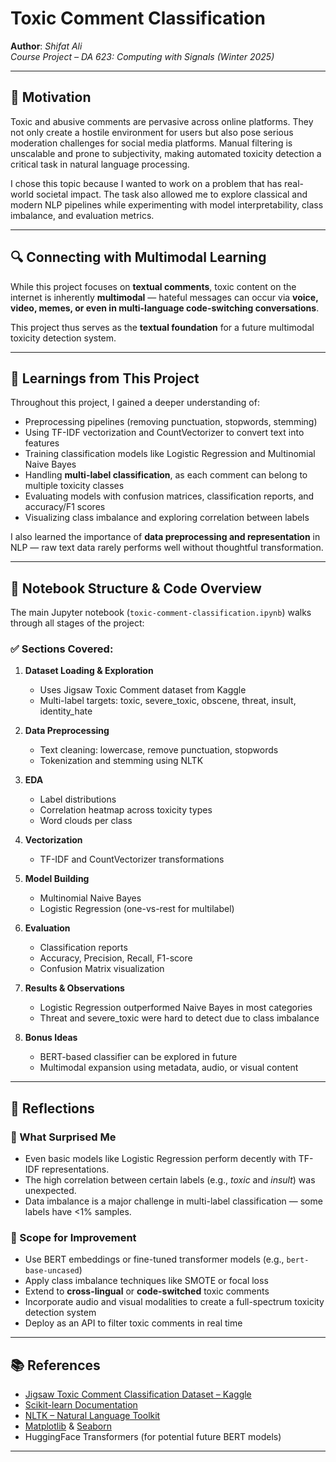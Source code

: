 # Toxic Comment Classification
**Author**: *Shifat Ali*  
*Course Project – DA 623: Computing with Signals (Winter 2025)*  

---

## 📌 Motivation

Toxic and abusive comments are pervasive across online platforms. They not only create a hostile environment for users but also pose serious moderation challenges for social media platforms. Manual filtering is unscalable and prone to subjectivity, making automated toxicity detection a critical task in natural language processing.

I chose this topic because I wanted to work on a problem that has real-world societal impact. The task also allowed me to explore classical and modern NLP pipelines while experimenting with model interpretability, class imbalance, and evaluation metrics.

---

## 🔍 Connecting with Multimodal Learning

While this project focuses on **textual comments**, toxic content on the internet is inherently **multimodal** — hateful messages can occur via **voice, video, memes, or even in multi-language code-switching conversations**.

This project thus serves as the **textual foundation** for a future multimodal toxicity detection system.

---

## 📘 Learnings from This Project

Throughout this project, I gained a deeper understanding of:
- Preprocessing pipelines (removing punctuation, stopwords, stemming)
- Using TF-IDF vectorization and CountVectorizer to convert text into features
- Training classification models like Logistic Regression and Multinomial Naive Bayes
- Handling **multi-label classification**, as each comment can belong to multiple toxicity classes
- Evaluating models with confusion matrices, classification reports, and accuracy/F1 scores
- Visualizing class imbalance and exploring correlation between labels

I also learned the importance of **data preprocessing and representation** in NLP — raw text data rarely performs well without thoughtful transformation.

---

## 🧪 Notebook Structure & Code Overview

The main Jupyter notebook (`toxic-comment-classification.ipynb`) walks through all stages of the project:

### ✅ Sections Covered:

1. **Dataset Loading & Exploration**
   - Uses Jigsaw Toxic Comment dataset from Kaggle
   - Multi-label targets: toxic, severe_toxic, obscene, threat, insult, identity_hate

2. **Data Preprocessing**
   - Text cleaning: lowercase, remove punctuation, stopwords
   - Tokenization and stemming using NLTK

3. **EDA**
   - Label distributions
   - Correlation heatmap across toxicity types
   - Word clouds per class

4. **Vectorization**
   - TF-IDF and CountVectorizer transformations

5. **Model Building**
   - Multinomial Naive Bayes
   - Logistic Regression (one-vs-rest for multilabel)

6. **Evaluation**
   - Classification reports
   - Accuracy, Precision, Recall, F1-score
   - Confusion Matrix visualization

7. **Results & Observations**
   - Logistic Regression outperformed Naive Bayes in most categories
   - Threat and severe_toxic were hard to detect due to class imbalance

8. **Bonus Ideas**
   - BERT-based classifier can be explored in future
   - Multimodal expansion using metadata, audio, or visual content

---

## 🤔 Reflections

### 💭 What Surprised Me
- Even basic models like Logistic Regression perform decently with TF-IDF representations.
- The high correlation between certain labels (e.g., *toxic* and *insult*) was unexpected.
- Data imbalance is a major challenge in multi-label classification — some labels have <1% samples.

### 🚀 Scope for Improvement
- Use BERT embeddings or fine-tuned transformer models (e.g., `bert-base-uncased`)
- Apply class imbalance techniques like SMOTE or focal loss
- Extend to **cross-lingual** or **code-switched** toxic comments
- Incorporate audio and visual modalities to create a full-spectrum toxicity detection system
- Deploy as an API to filter toxic comments in real time

---

## 📚 References

- [Jigsaw Toxic Comment Classification Dataset – Kaggle](https://www.kaggle.com/c/jigsaw-toxic-comment-classification-challenge)
- [Scikit-learn Documentation](https://scikit-learn.org/stable/)
- [NLTK – Natural Language Toolkit](https://www.nltk.org/)
- [Matplotlib](https://matplotlib.org/) & [Seaborn](https://seaborn.pydata.org/)
- HuggingFace Transformers (for potential future BERT models)

---

